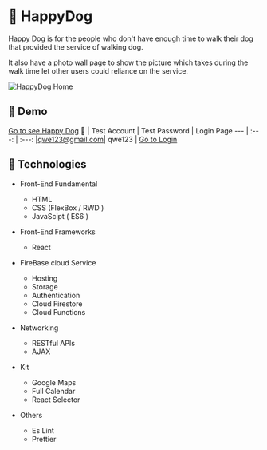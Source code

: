 # :paw_prints: HappyDog
Happy Dog is for the people who don't have enough time to walk their dog that provided the service of walking dog. 

It also have a photo wall page to show the picture which takes during the walk time let other users could reliance on the service.

![HappyDog Home](https://user-images.githubusercontent.com/63142258/104092118-cd805100-52bc-11eb-922d-68bb7843c875.png)

##  :meat_on_bone: Demo 
[Go to see Happy Dog](https://happydog-82c2f.web.app/Html/homepage.html "Happy Dog")  :eyes: 
| Test Account | Test Password | Login Page
--- | :---: | :---:
|qwe123@gmail.com| qwe123 | [Go to Login](https://happydog-82c2f.web.app/Html/Login/login.html) 

##  :meat_on_bone: Technologies
- Front-End Fundamental
  - HTML
  - CSS (FlexBox / RWD )
  - JavaScipt ( ES6 )
  
- Front-End Frameworks 
  - React
  
- FireBase cloud Service
  - Hosting
  - Storage
  - Authentication
  - Cloud Firestore
  - Cloud Functions

- Networking
  - RESTful APIs
  - AJAX

- Kit 
  - Google Maps
  - Full Calendar
  - React Selector

- Others
  - Es Lint
  - Prettier


